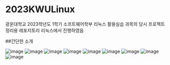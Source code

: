 # 2023KWULinux
광운대학교 2023학년도 1학기 소프트웨어학부 리눅스 활용실습 과목의 당시 프로젝트 정리용 레포지토리
리눅스에서 진행하였음

##간단한 소개

![image](https://github.com/user-attachments/assets/15b185a5-c947-4151-bc17-5d70cbbea27c)
![image](https://github.com/user-attachments/assets/f8bb0cb8-3615-4678-947f-3e387eba4356)
![image](https://github.com/user-attachments/assets/7212b28c-83c1-4948-9722-2edd5fa3e78d)
![image](https://github.com/user-attachments/assets/d77c2bc0-6a24-4e11-a1d9-e3e3ed7f0e95)
![image](https://github.com/user-attachments/assets/26a531f1-5ae1-4bb9-a7d1-47455750a62d)
![image](https://github.com/user-attachments/assets/20b50657-ee4f-4021-8c97-fa4e42541a11)
![image](https://github.com/user-attachments/assets/72edb7dc-78ff-48fd-bb92-f2b137fed29e)
![image](https://github.com/user-attachments/assets/2c206056-cda8-45ab-a717-452a3b78aee0)
![image](https://github.com/user-attachments/assets/feabd529-1687-422a-93ab-ce3f48c828f5)
